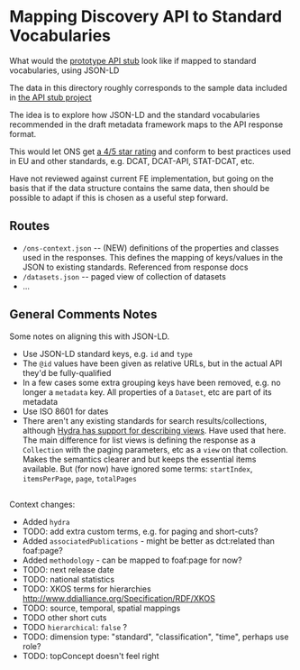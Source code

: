 # Mapping Discovery API to Standard Vocabularies

What would the [prototype API stub](https://github.com/ONSdigital/dp-dd-api-stub) look like if mapped to standard vocabularies, using JSON-LD
 
The data in this directory roughly corresponds to the sample data included in [the API stub project](https://github.com/ONSdigital/dp-dd-api-stub/tree/develop/stub/data)

The idea is to explore how JSON-LD and the standard vocabularies recommended in the draft metadata framework maps to the API response format. 

This would let ONS get [a 4/5 star rating](http://5stardata.info/en/) and conform to best practices used in EU and other standards, e.g. DCAT, DCAT-API, STAT-DCAT, etc.

Have not reviewed against current FE implementation, but going on the basis that if the data structure contains the same data, then should be possible to 
adapt if this is chosen as a useful step forward.

## Routes

* `/ons-context.json` -- (NEW) definitions of the properties and classes used in the responses. This defines the mapping of keys/values in the JSON to existing standards. Referenced from response docs
* `/datasets.json` -- paged view of collection of datasets
* ...

## General Comments Notes

Some notes on aligning this with JSON-LD.

* Use JSON-LD standard keys, e.g. `id` and `type`
* The `@id` values have been given as relative URLs, but in the actual API they'd be fully-qualified
* In a few cases some extra grouping keys have been removed, e.g. no longer a `metadata` key. All properties of a `Dataset`, etc are part of its metadata
* Use ISO 8601 for dates
* There aren't any existing standards for search results/collections, although [Hydra has support for describing views](http://www.hydra-cg.com/spec/latest/core/#collections). Have used 
that here. The main difference for list views is defining the response as a `Collection` with the paging parameters, etc as a `view` on that collection. Makes the semantics clearer and but keeps the essential items available. But (for now) have ignored some terms: `startIndex`, `itemsPerPage`, `page`, `totalPages`

## 
Context changes:
    
* Added `hydra`
* TODO: add extra custom terms, e.g. for paging and short-cuts?
* Added `associatedPublications` - might be better as dct:related than foaf:page?
* Added `methodology` - can be mapped to foaf:page for now?
* TODO: next release date
* TODO: national statistics
* TODO: XKOS terms for hierarchies http://www.ddialliance.org/Specification/RDF/XKOS
* TODO: source, temporal, spatial mappings
* TODO other short cuts
* TODO `hierarchical`: `false` ?
* TODO: dimension type: "standard", "classification", "time", perhaps use role?
* TODO: topConcept doesn't feel right
